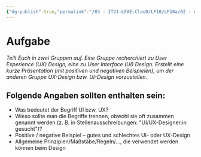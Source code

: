 ```yaml
---
{"dg-publish":true,"permalink":"/03 - IT21-LFAE-ClauD/LF10/LF10a/02 - Was ist eigentlich UI und was ist UX/"}
---
```


# Aufgabe 

*Teilt Euch in zwei Gruppen auf. Eine Gruppe recherchiert zu User Experience (UX) Design, eine zu User Interface (UI) Design. Erstellt eine kurze Präsentation (mit positiven und negativen Beispielen), um der anderen Gruppe UX-Design bzw. UI-Design vorzustellen.*

## Folgende Angaben sollten enthalten sein: 

- Was bedeutet der Begriff UI bzw. UX? 
- Wieso sollte man die Begriffe trennen, obwohl sie oft zusammen genannt werden (z. B. in Stellenausschreibungen: "UI/UX-Designer:in gesucht")? 
- Positive / negative Beispiel – gutes und schlechtes UI- oder UX-Design 
- Allgemeine Prinzipien/Maßstäbe/Regeln/..., die verwendet werden können beim Design 